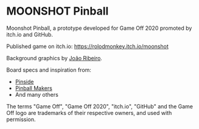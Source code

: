# MOONSHOT Pinball

Moonshot Pinball, a prototype developed for Game Off 2020 promoted by itch.io and GitHub.

Published game on itch.io: https://rolodmonkey.itch.io/moonshot

Background graphics by [João Ribeiro](https://www.artstation.com/wodzgn). 

Board specs and inspiration from:

* [Pinside](https://pinside.com/)
* [Pinball Makers](https://pinballmakers.com/wiki/index.php?title=Main_Page)
* And many others

The terms "Game Off", "Game Off 2020", "itch.io", "GitHub" and the Game Off logo are trademarks of their respective owners, and used with permission.
